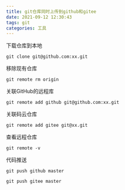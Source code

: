 ```yaml
---
title: git仓库同时上传到github和gitee
date: 2021-09-12 12:30:43
tags: git
categories: 工具
---
```


下载仓库到本地
```shell
git clone git@github.com:xx.git
```
移除现有仓库

```shell
git remote rm origin
```

关联GitHub的远程库

```
git remote add github git@github.com:xx.git
```
关联码云仓库
```
git remote add gitee git@xx.git
```

查看远程仓库
```
git remote -v
```

代码推送
```
git push github master

git push gitee master
```